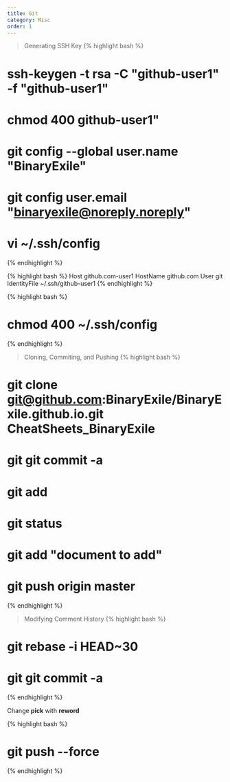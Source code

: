 ```yaml
---
title: Git 
category: Misc
order: 1
---
```


>Generating SSH Key
{% highlight bash %}
# ssh-keygen -t rsa -C "github-user1" -f "github-user1"
# chmod 400 github-user1"
# git config --global user.name "BinaryExile"
# git config user.email "binaryexile@noreply.noreply"
# vi ~/.ssh/config
{% endhighlight %}

{% highlight bash %}
Host github.com-user1
    HostName github.com
    User git
    IdentityFile ~/.ssh/github-user1
{% endhighlight %}

{% highlight bash %}
# chmod 400 ~/.ssh/config
{% endhighlight %}

>Cloning, Commiting, and Pushing
{% highlight bash %}
# git clone git@github.com:BinaryExile/BinaryExile.github.io.git CheatSheets_BinaryExile
# git git commit -a
# git add 
# git status
# git add "document to add" 
# git push origin master
{% endhighlight %}

>Modifying Comment History
{% highlight bash %}
# git rebase -i HEAD~30
# git git commit -a
{% endhighlight %}

Change **pick** with **reword** 

{% highlight bash %}
# git push --force 
{% endhighlight %}
